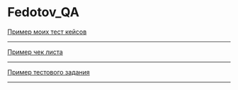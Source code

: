 # Fedotov_QA
[Пример моих тест кейсов](https://docs.google.com/spreadsheets/d/1r0SQn_xDYMp5lyq-M4laDON0rEsSJJPv8M83xCXS-zc/edit#gid=0)

---

[Пример чек листа](https://docs.google.com/spreadsheets/d/1cAQkgW0RV_DypEmSBaNt7NJD4GsuqCw4u8FUs4KOh1Q/edit#gid=0)

---

[Пример тестового задания](https://docs.google.com/spreadsheets/d/1Bh-u1DFrgXq8c8foEqxeY5Neo715L-IwA1vNFFZ6C94/edit#gid=0)

---

